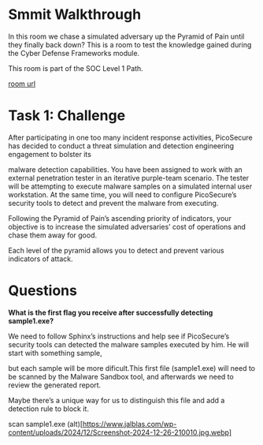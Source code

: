 # Smmit Walkthrough

 In this room we chase a simulated adversary up the Pyramid of Pain until they finally back down? This is a room to test the knowledge gained during the Cyber Defense Frameworks module.

This room is part of the SOC Level 1 Path.

[room url](https://tryhackme.com/r/room/summit)

# Task 1: Challenge

After participating in one too many incident response activities, PicoSecure has decided to conduct a threat simulation and detection engineering engagement to bolster its 

malware detection capabilities. You have been assigned to work with an external penetration tester in an iterative purple-team scenario. The tester will be attempting to execute malware samples on a simulated internal user workstation. At the same time, you will need to configure PicoSecure’s security tools to detect and prevent the malware from executing.

Following the Pyramid of Pain’s ascending priority of indicators, your objective is to increase the simulated adversaries’ cost of operations and chase them away for good. 

Each level of the pyramid allows you to detect and prevent various indicators of attack.


# Questions

**What is the first flag you receive after successfully detecting sample1.exe?**

We need to follow Sphinx’s instructions and help see if PicoSecure’s security tools can detected the malware samples executed by him. He will start with something sample, 

but each sample will be more dificult.This first file (sample1.exe) will need to be scanned by the Malware Sandbox tool, and afterwards we need to review the generated report. 

Maybe there’s a unique way for us to distinguish this file and add a detection rule to block it.

scan sample1.exe
(alt)[https://www.jalblas.com/wp-content/uploads/2024/12/Screenshot-2024-12-26-210010.jpg.webp]
